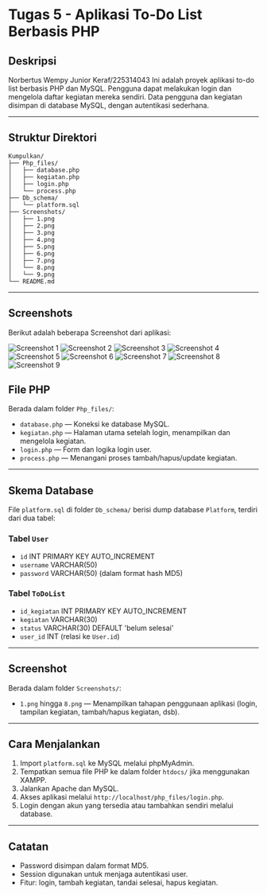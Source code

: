 # Tugas 5 - Aplikasi To-Do List Berbasis PHP

## Deskripsi
Norbertus Wempy Junior Keraf/225314043
Ini adalah proyek aplikasi to-do list berbasis PHP dan MySQL. Pengguna dapat melakukan login dan mengelola daftar kegiatan mereka sendiri. Data pengguna dan kegiatan disimpan di database MySQL, dengan autentikasi sederhana.

---

## Struktur Direktori

```
Kumpulkan/
├── Php_files/
│   ├── database.php
│   ├── kegiatan.php
│   ├── login.php
│   └── process.php
├── Db_schema/
│   └── platform.sql
├── Screenshots/
│   ├── 1.png
│   ├── 2.png
│   ├── 3.png
│   ├── 4.png
│   ├── 5.png
│   ├── 6.png
│   ├── 7.png
│   └── 8.png
│   └── 9.png 
└── README.md
```

---
## Screenshots

Berikut adalah beberapa Screenshot dari aplikasi:

![Screenshot 1](Coba_git/Kumpulkan/Screenshots/1.png)
![Screenshot 2](Coba_git/Kumpulkan/Screenshots/2.png)
![Screenshot 3](Coba_git/Kumpulkan/Screenshots/3.png)
![Screenshot 4](Coba_git/Kumpulkan/Screenshots/4.png)
![Screenshot 5](Coba_git/Kumpulkan/Screenshots/5.png)
![Screenshot 6](Coba_git/Kumpulkan/Screenshots/6.png)
![Screenshot 7](Coba_git/Kumpulkan/Screenshots/7.png)
![Screenshot 8](Coba_git/Kumpulkan/Screenshots/8.png)
![Screenshot 9](Coba_git/Kumpulkan/Screenshots/9.png)
## File PHP

Berada dalam folder `Php_files/`:

- `database.php` — Koneksi ke database MySQL.
- `kegiatan.php` — Halaman utama setelah login, menampilkan dan mengelola kegiatan.
- `login.php` — Form dan logika login user.
- `process.php` — Menangani proses tambah/hapus/update kegiatan.

---

## Skema Database

File `platform.sql` di folder `Db_schema/` berisi dump database `Platform`, terdiri dari dua tabel:

### Tabel `User`
- `id` INT PRIMARY KEY AUTO_INCREMENT
- `username` VARCHAR(50)
- `password` VARCHAR(50) (dalam format hash MD5)

### Tabel `ToDoList`
- `id_kegiatan` INT PRIMARY KEY AUTO_INCREMENT
- `kegiatan` VARCHAR(30)
- `status` VARCHAR(30) DEFAULT 'belum selesai'
- `user_id` INT (relasi ke `User.id`)

---

## Screenshot

Berada dalam folder `Screenshots/`:

- `1.png` hingga `8.png` — Menampilkan tahapan penggunaan aplikasi (login, tampilan kegiatan, tambah/hapus kegiatan, dsb).

---

## Cara Menjalankan

1. Import `platform.sql` ke MySQL melalui phpMyAdmin.
2. Tempatkan semua file PHP ke dalam folder `htdocs/` jika menggunakan XAMPP.
3. Jalankan Apache dan MySQL.
4. Akses aplikasi melalui `http://localhost/php_files/login.php`.
5. Login dengan akun yang tersedia atau tambahkan sendiri melalui database.

---

## Catatan

- Password disimpan dalam format MD5.
- Session digunakan untuk menjaga autentikasi user.
- Fitur: login, tambah kegiatan, tandai selesai, hapus kegiatan.
